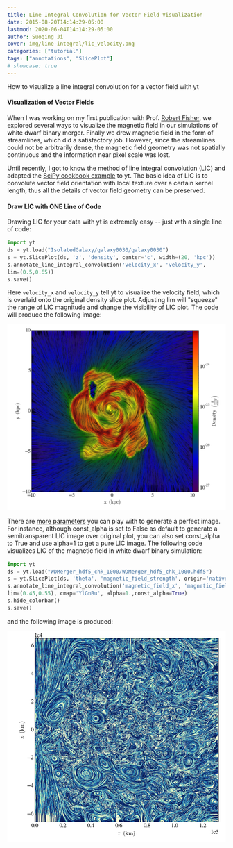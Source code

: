 ```yaml
---
title: Line Integral Convolution for Vector Field Visualization
date: 2015-08-20T14:14:29-05:00
lastmod: 2020-06-04T14:14:29-05:00
author: Suoqing Ji
cover: img/line-integral/lic_velocity.png
categories: ["tutorial"]
tags: ["annotations", "SlicePlot"]
# showcase: true
---
```


How to visualize a line integral convolution for a vector field with yt

<!--more-->

#### Visualization of Vector Fields

When I was working on my first publication with Prof. [Robert
Fisher](http://www.umassd.edu/engineering/phy/people/facultyandstaff/robertfisher/), 
we
explored several ways to visualize the magnetic field in our simulations of
white dwarf binary merger. Finally we drew magnetic field in the form of
streamlines, which did a satisfactory job. However, since the streamlines could
not be arbitrarily dense, the magnetic field geometry was not spatially
continuous and the information near pixel scale was lost.

Until recently, I got to know the method of line integral convolution (LIC) and
adapted the [SciPy cookbook example](http://wiki.scipy.org/Cookbook/LineIntegralConvolution) 
to yt. The basic idea of LIC is to convolute
vector field orientation with local texture over a certain kernel length, thus
all the details of vector field geometry can be preserved.

#### Draw LIC with ONE Line of Code

Drawing LIC for your data with yt is extremely easy -- just with a single line
of code:

```Python
import yt
ds = yt.load("IsolatedGalaxy/galaxy0030/galaxy0030")
s = yt.SlicePlot(ds, 'z', 'density', center='c', width=(20, 'kpc'))
s.annotate_line_integral_convolution('velocity_x', 'velocity_y',
lim=(0.5,0.65))
s.save()
```

Here `velocity_x` and `velocity_y` tell yt to visualize the velocity field, which
is overlaid onto the original density slice plot. Adjusting lim will "squeeze"
the range of LIC magnitude and change the visibility of LIC plot. The code will
produce the following image:

![line integral velocity](/img/line-integral/lic_velocity.png)

There are [more parameters](http://yt-project.org/docs/dev/visualizing/callbacks.html#overplot-line-integral-convolution) 
you can play with to generate a perfect image. For
instance, although const_alpha is set to False as default to generate a
semitransparent LIC image over original plot, you can also set const_alpha to
True and use alpha=1 to get a pure LIC image. The following code visualizes LIC
of the magnetic field in white dwarf binary simulation:

```python
import yt
ds = yt.load("WDMerger_hdf5_chk_1000/WDMerger_hdf5_chk_1000.hdf5")
s = yt.SlicePlot(ds, 'theta', 'magnetic_field_strength', origin='native')
s.annotate_line_integral_convolution('magnetic_field_x', 'magnetic_field_y',
lim=(0.45,0.55), cmap='YlGnBu', alpha=1.,const_alpha=True)
s.hide_colorbar()
s.save()
```
and the following image is produced:

![line integral BField](/img/line-integral/lic_Bfield.png)
